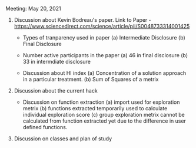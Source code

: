 Meeting: May 20, 2021

1. Discussion about Kevin Bodreau's paper. Link to Paper - https://www.sciencedirect.com/science/article/pii/S0048733314001425

    - Types of tranparency used in paper 
      (a) Intermediate Disclosure 
      (b) Final Disclosure 
      
    - Number active participants in the paper 
      (a) 46 in final disclosure 
      (b) 33 in intermdiate disclosure
      
    - Discussion about HI index 
      (a) Concentration of a solution approach in a particular treatment. 
      (b) Sum of Squares of a metrix 
      
2. Discussion about the current hack 

    - Discussion on function extraction
      (a) import used for exploration metrix
      (b) functions extracted temporarily used to calculate individual exploration score 
      (c) group exploration metrix cannot be calculated from function extracted yet due to the difference in user defined functions. 
      
3. Discussion on classes and plan of study

      


    
